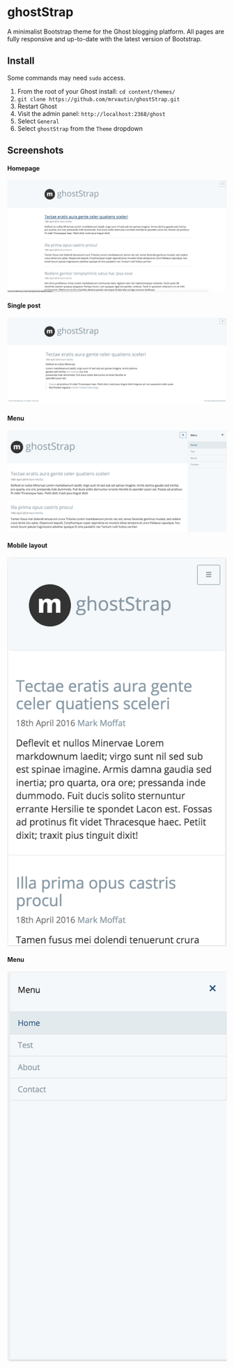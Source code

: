# ghostStrap

A minimalist Bootstrap theme for the Ghost blogging platform. All pages are fully responsive and up-to-date with the latest version of Bootstrap.

## Install

Some commands may need `sudo` access.

1. From the root of your Ghost install: `cd content/themes/`
2. `git clone https://github.com/mrvautin/ghostStrap.git`
3. Restart Ghost
4. Visit the admin panel: `http://localhost:2368/ghost`
5. Select `General`
6. Select `ghostStrap` from the `Theme` dropdown

## Screenshots

#### Homepage
![Homepage](https://raw.githubusercontent.com/mrvautin/ghostStrap/master/assets/images/homepage-screenshot.png "Homepage")

#### Single post
![Single Post](https://raw.githubusercontent.com/mrvautin/ghostStrap/master/assets/images/singlepost-screenshot.png "Single Post")

#### Menu
![Menu](https://raw.githubusercontent.com/mrvautin/ghostStrap/master/assets/images/menu-screenshot.png "Menu")

#### Mobile layout
![Mobile layout](https://raw.githubusercontent.com/mrvautin/ghostStrap/master/assets/images/mobilelayout-screenshot.png "Mobile layout")

#### Menu
![Mobile layout menu](https://raw.githubusercontent.com/mrvautin/ghostStrap/master/assets/images/mobilelayoutmenu-screenshot.png "Mobile layout menu")